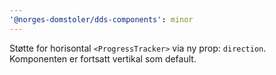 ```yaml
---
'@norges-domstoler/dds-components': minor
---
```


Støtte for horisontal `<ProgressTracker>` via ny prop: `direction`. Komponenten er fortsatt vertikal som default.
